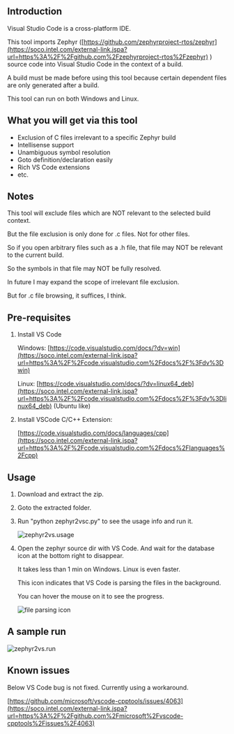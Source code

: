## Introduction

Visual Studio Code is a cross-platform IDE.

This tool imports Zephyr ([https://github.com/zephyrproject-rtos/zephyr](https://soco.intel.com/external-link.jspa?url=https%3A%2F%2Fgithub.com%2Fzephyrproject-rtos%2Fzephyr) ) source code into Visual Studio Code in the context of a build.

A build must be made before using this tool because certain dependent files are only generated after a build.

This tool can run on both Windows and Linux. 

## What you will get via this tool

- Exclusion of C files irrelevant to a specific Zephyr build
- Intellisense support
- Unambiguous symbol resolution
- Goto definition/declaration easily
- Rich VS Code extensions
- etc.

## Notes

This tool will exclude files which are NOT relevant to the selected build context.

But the file exclusion is only done for .c files. Not for other files.

So if you open arbitrary files such as a .h file, that file may NOT be relevant to the current build.

So the symbols in that file may NOT be fully resolved.

In future I may expand the scope of irrelevant file exclusion.

But for .c file browsing, it suffices, I think. 

## Pre-requisites

1. Install VS Code

   Windows: [https://code.visualstudio.com/docs/?dv=win](https://soco.intel.com/external-link.jspa?url=https%3A%2F%2Fcode.visualstudio.com%2Fdocs%2F%3Fdv%3Dwin)

   Linux:  [https://code.visualstudio.com/docs/?dv=linux64_deb](https://soco.intel.com/external-link.jspa?url=https%3A%2F%2Fcode.visualstudio.com%2Fdocs%2F%3Fdv%3Dlinux64_deb)  (Ubuntu like)

2. Install VSCode C/C++ Extension:

   [https://code.visualstudio.com/docs/languages/cpp](https://soco.intel.com/external-link.jspa?url=https%3A%2F%2Fcode.visualstudio.com%2Fdocs%2Flanguages%2Fcpp) 

## Usage

1. Download and extract the zip.

2. Goto the extracted folder.

3. Run "python zephyr2vsc.py" to see the usage info and run it. 

   ![zephyr2vs.usage](https://git-gar-1.devtools.intel.com/git/api/2/repos/mshao-zephyr2vscode/download/pics/zephyr2vs.usage.png?refspec=refs%2Fheads%2Fmaster&access_token=eyJraWQiOiIxIiwiYWxnIjoiUlMyNTYifQ.eyJzdWIiOiJtc2hhbyIsImF1ZCI6WyJzb2FwNjAiLCJjdGYiLCJzdm4iLCJnZXJyaXQiXSwibmJmIjoxNTY1NjYwNDIyLCJhbXIiOlsidXJuOmN0ZjphbXI6anNlc3Npb24iXSwiaXNzIjoidXJuOmN0Zjppc3M6dGYtaWRwIiwiZXhwIjoxNTY1NjY0MDIyLCJpYXQiOjE1NjU2NjA0MjIsImp0aSI6IjgzMjQyMDEwLTgxZGUtNGQ2ZS1iZjllLTIxYzdiZDE0MDBkZCJ9.GtJ_SViTG0BqO_C9tPkR9_pBbc8xMqEkv9tT8Y_G7kmbMOrwxShvG94yM2K8Cb7suPpR4sTQGWIlnZPGWLJ6pNHT1JXAasoi6OpHHjLPAAM2HbqnRX9ciRIoxhIbltTx7cwRoWQ8Z8skUz6gGckt_I5clKwoBY2ZTG2ZpZL9zEA)

4. Open the zephyr source dir with VS Code. And wait for the database icon at the bottom right to disappear. 

   It takes less than 1 min on Windows. Linux is even faster. 

   This icon indicates that VS Code is parsing the files in the background.

   You can hover the mouse on it to see the progress. 

    ![file parsing icon](https://git-gar-1.devtools.intel.com/git/api/2/repos/mshao-zephyr2vscode/download/pics/file%20parsing%20icon.png?refspec=refs%2Fheads%2Fmaster&access_token=eyJraWQiOiIxIiwiYWxnIjoiUlMyNTYifQ.eyJzdWIiOiJtc2hhbyIsImF1ZCI6WyJzb2FwNjAiLCJjdGYiLCJzdm4iLCJnZXJyaXQiXSwibmJmIjoxNTY1NjYwMzIxLCJhbXIiOlsidXJuOmN0ZjphbXI6anNlc3Npb24iXSwiaXNzIjoidXJuOmN0Zjppc3M6dGYtaWRwIiwiZXhwIjoxNTY1NjYzOTIxLCJpYXQiOjE1NjU2NjAzMjEsImp0aSI6Ijg0YzM2YTcyLWU0YzgtNGE2Yy04NjE3LWE4NDZhODYyMzAyNyJ9.Ze-d5ua1Dx7UPD8VTQ7k_AAB0I0-z723Z5KmI9e8LKzpAk_ZCtwdffgO3ueJF-yLCclSbaqEgbAE-F66mmlUfnYVVVe92sxhRzwwi5M9Tmlafqo5GK7K-Y6XLkhTmHIEXze3DDWT_oe5yqWXUYkAYCTkfIpr_h9U5O6M9GmpLRE)

## A sample run

![zephyr2vs.run](https://git-gar-1.devtools.intel.com/git/api/2/repos/mshao-zephyr2vscode/download/pics/zephyr2vs.run.png?refspec=refs%2Fheads%2Fmaster&access_token=eyJraWQiOiIxIiwiYWxnIjoiUlMyNTYifQ.eyJzdWIiOiJtc2hhbyIsImF1ZCI6WyJzb2FwNjAiLCJjdGYiLCJzdm4iLCJnZXJyaXQiXSwibmJmIjoxNTY1NjYwNDIyLCJhbXIiOlsidXJuOmN0ZjphbXI6anNlc3Npb24iXSwiaXNzIjoidXJuOmN0Zjppc3M6dGYtaWRwIiwiZXhwIjoxNTY1NjY0MDIyLCJpYXQiOjE1NjU2NjA0MjIsImp0aSI6Ijk1ZDFjNDc4LWZiOWYtNDRlOS1iNjNlLTkwNjgwYmQ0YWQ0NyJ9.TRIizKI1CdwvV_dnwPmgB2nD4sydVcTpZksvBXjp8L1818uMhEHZCQsrH1598cgGQl1Xr5xyEURBWYQMSXvkH2xRN656dOg1O2mOGTBoyn3E8nvUD3BB3qLRByFjD1I2Jsm6MsNW5Cuyz_CZOTK70zllpvR9sBJYbzaUMdw5ILY)

## Known issues

Below VS Code bug is not fixed. Currently using a workaround.

[https://github.com/microsoft/vscode-cpptools/issues/4063](https://soco.intel.com/external-link.jspa?url=https%3A%2F%2Fgithub.com%2Fmicrosoft%2Fvscode-cpptools%2Fissues%2F4063)

 
